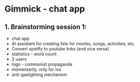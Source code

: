 # Gimmick - chat app

## 1. Brainstorming session 1:

- chat app
- AI assistant for creating lists for movies, songs, activities, etc.
- Convert spotify to youtube links (and vice versa)
- statistics - word count
- 2 users 
- logo - communist propaganda
- momentarily, only for ios
- anti-gaslighting mechanism

